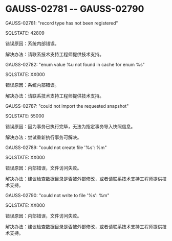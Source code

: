 # GAUSS-02781 -- GAUSS-02790

GAUSS-02781: "record type has not been registered"

SQLSTATE: 42809

错误原因：系统内部错误。

解决办法：请联系技术支持工程师提供技术支持。

GAUSS-02782: "enum value %u not found in cache for enum %s"

SQLSTATE: XX000

错误原因：系统内部错误。

解决办法：请联系技术支持工程师提供技术支持。

GAUSS-02787: "could not import the requested snapshot"

SQLSTATE: 55000

错误原因：因为事务已执行完毕，无法为指定事务导入快照信息。

解决办法：尝试重新执行事务可解决。

GAUSS-02789: "could not create file '%s': %m"

SQLSTATE: XX000

错误原因：内部错误，文件访问失败。

解决办法：建议检查数据目录是否被外部修改，或者请联系技术支持工程师提供技术支持。

GAUSS-02790: "could not write to file '%s': %m"

SQLSTATE: XX000

错误原因：内部错误，文件访问失败。

解决办法：建议检查数据目录是否被外部修改，或者请联系技术支持工程师提供技术支持。

